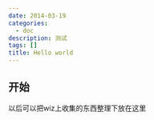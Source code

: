 ```yaml
---
date: 2014-03-19
categories:
  - doc
description: 测试
tags: []
title: Hello world
---
```


开始
-------
以后可以把wiz上收集的东西整理下放在这里
